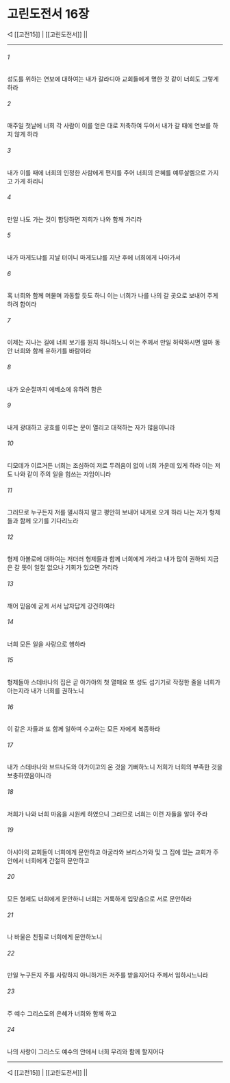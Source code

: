 # 고린도전서 16장

◁ [[고전15]] | [[고린도전서]] ||
***

###### 1
성도를 위하는 연보에 대하여는 내가 갈라디아 교회들에게 명한 것 같이 너희도 그렇게 하라

###### 2
매주일 첫날에 너희 각 사람이 이를 얻은 대로 저축하여 두어서 내가 갈 때에 연보를 하지 않게 하라

###### 3
내가 이를 때에 너희의 인정한 사람에게 편지를 주어 너희의 은혜를 예루살렘으로 가지고 가게 하리니

###### 4
만일 나도 가는 것이 합당하면 저희가 나와 함께 가리라

###### 5
내가 마게도냐를 지날 터이니 마게도냐를 지난 후에 너희에게 나아가서

###### 6
혹 너희와 함께 머물며 과동할 듯도 하니 이는 너희가 나를 나의 갈 곳으로 보내어 주게 하려 함이라

###### 7
이제는 지나는 길에 너희 보기를 원치 하니하노니 이는 주께서 만일 허락하시면 얼마 동안 너희와 함께 유하기를 바람이라

###### 8
내가 오순절까지 에베소에 유하려 함은

###### 9
내게 광대하고 공효를 이루는 문이 열리고 대적하는 자가 많음이니라

###### 10
디모데가 이르거든 너희는 조심하여 저로 두려움이 없이 너희 가운데 있게 하라 이는 저도 나와 같이 주의 일을 힘쓰는 자임이니라

###### 11
그러므로 누구든지 저를 멸시하지 말고 평안히 보내어 내게로 오게 하라 나는 저가 형제들과 함께 오기를 기다리노라

###### 12
형제 아볼로에 대하여는 저더러 형제들과 함께 너희에게 가라고 내가 많이 권하되 지금은 갈 뜻이 일절 없으나 기회가 있으면 가리라

###### 13
깨어 믿음에 굳게 서서 남자답게 강건하여라

###### 14
너희 모든 일을 사랑으로 행하라

###### 15
형제들아 스데바나의 집은 곧 아가야의 첫 열매요 또 성도 섬기기로 작정한 줄을 너희가 아는지라 내가 너희를 권하노니

###### 16
이 같은 자들과 또 함께 일하며 수고하는 모든 자에게 복종하라

###### 17
내가 스데바나와 브드나도와 아가이고의 온 것을 기뻐하노니 저희가 너희의 부족한 것을 보충하였음이니라

###### 18
저희가 나와 너희 마음을 시원케 하였으니 그러므로 너희는 이런 자들을 알아 주라

###### 19
아시아의 교회들이 너희에게 문안하고 아굴라와 브리스가와 및 그 집에 있는 교회가 주 안에서 너희에게 간절히 문안하고

###### 20
모든 형제도 너희에게 문안하니 너희는 거룩하게 입맞춤으로 서로 문안하라

###### 21
나 바울은 친필로 너희에게 문안하노니

###### 22
만일 누구든지 주를 사랑하지 아니하거든 저주를 받을지어다 주께서 임하시느니라

###### 23
주 예수 그리스도의 은혜가 너희와 함께 하고

###### 24
나의 사랑이 그리스도 예수의 안에서 너희 무리와 함께 할지어다

***
◁ [[고전15]] | [[고린도전서]] ||